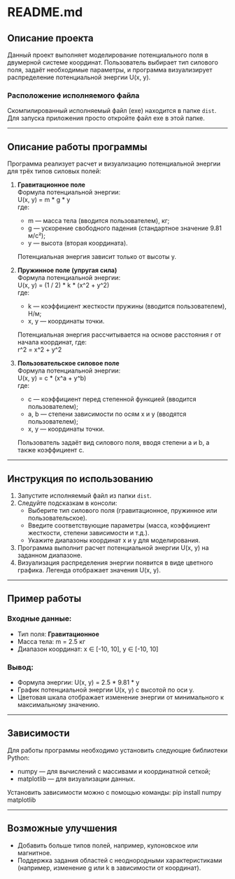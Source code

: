 # README.md

## Описание проекта

Данный проект выполняет моделирование потенциального поля в двумерной системе координат. Пользователь выбирает тип силового поля, задаёт необходимые параметры, и программа визуализирует распределение потенциальной энергии U(x, y).

### Расположение исполняемого файла

Скомпилированный исполняемый файл (exe) находится в папке `dist`. Для запуска приложения просто откройте файл exe в этой папке.

---

## Описание работы программы

Программа реализует расчет и визуализацию потенциальной энергии для трёх типов силовых полей:

1. **Гравитационное поле**  
   Формула потенциальной энергии:  
   U(x, y) = m * g * y  
   где:  
   - m — масса тела (вводится пользователем), кг;  
   - g — ускорение свободного падения (стандартное значение 9.81 м/с²);  
   - y — высота (вторая координата).  

   Потенциальная энергия зависит только от высоты y.

2. **Пружинное поле (упругая сила)**  
   Формула потенциальной энергии:  
   U(x, y) = (1 / 2) * k * (x^2 + y^2)  
   где:  
   - k — коэффициент жесткости пружины (вводится пользователем), Н/м;  
   - x, y — координаты точки.  

   Потенциальная энергия рассчитывается на основе расстояния r от начала координат, где:  
   r^2 = x^2 + y^2

3. **Пользовательское силовое поле**  
   Формула потенциальной энергии:  
   U(x, y) = c * (x^a + y^b)  
   где:  
   - c — коэффициент перед степенной функцией (вводится пользователем);  
   - a, b — степени зависимости по осям x и y (вводятся пользователем);  
   - x, y — координаты точки.  

   Пользователь задаёт вид силового поля, вводя степени a и b, а также коэффициент c.

---

## Инструкция по использованию

1. Запустите исполняемый файл из папки `dist`.
2. Следуйте подсказкам в консоли:
   - Выберите тип силового поля (гравитационное, пружинное или пользовательское).
   - Введите соответствующие параметры (масса, коэффициент жесткости, степени зависимости и т.д.).
   - Укажите диапазоны координат x и y для моделирования.
3. Программа выполнит расчет потенциальной энергии U(x, y) на заданном диапазоне.
4. Визуализация распределения энергии появится в виде цветного графика. Легенда отображает значения U(x, y).

---

## Пример работы

### Входные данные:
- Тип поля: **Гравитационное**  
- Масса тела: m = 2.5 кг  
- Диапазон координат: x ∈ [-10, 10], y ∈ [-10, 10]

### Вывод:
- Формула энергии: U(x, y) = 2.5 * 9.81 * y  
- График потенциальной энергии U(x, y) с высотой по оси y.  
- Цветовая шкала отображает изменение энергии от минимального к максимальному значению.

---

## Зависимости

Для работы программы необходимо установить следующие библиотеки Python:
- numpy — для вычислений с массивами и координатной сеткой;
- matplotlib — для визуализации данных.

Установить зависимости можно с помощью команды:
pip install numpy matplotlib

---

## Возможные улучшения

- Добавить больше типов полей, например, кулоновское или магнитное.
- Поддержка задания областей с неоднородными характеристиками (например, изменение g или k в зависимости от координат).
